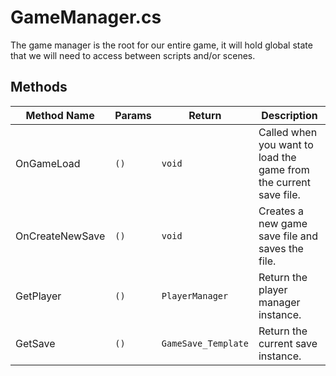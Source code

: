 # GameManager.cs

The game manager is the root for our entire game, it will hold global state that we will need to access between scripts and/or scenes.

## Methods

| Method Name     | Params | Return              | Description                                                       |
| --------------- | ------ | ------------------- | ----------------------------------------------------------------- |
| OnGameLoad      | `()`   | `void`              | Called when you want to load the game from the current save file. |
| OnCreateNewSave | `()`   | `void`              | Creates a new game save file and saves the file.                  |
| GetPlayer       | `()`   | `PlayerManager`     | Return the player manager instance.                               |
| GetSave         | `()`   | `GameSave_Template` | Return the current save instance.                                 |
